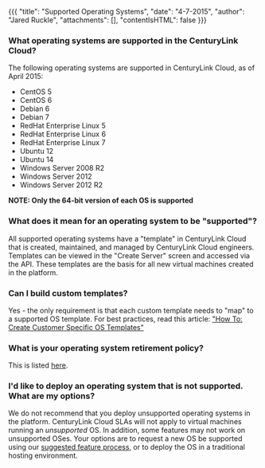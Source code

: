 {{{
  "title": "Supported Operating Systems",
  "date": "4-7-2015",
  "author": "Jared Ruckle",
  "attachments": [],
  "contentIsHTML": false
}}}

### What operating systems are supported in the CenturyLink Cloud?

The following operating systems are supported in CenturyLink Cloud, as of April 2015:

* CentOS 5
* CentOS 6
* Debian 6
* Debian 7
* RedHat Enterprise Linux 5
* RedHat Enterprise Linux 6
* RedHat Enterprise Linux 7
* Ubuntu 12
* Ubuntu 14
* Windows Server 2008 R2
* Windows Server 2012
* Windows Server 2012 R2

**NOTE: Only the 64-bit version of each OS is supported**

### What does it mean for an operating system to be "supported"?

All supported operating systems have a "template" in CenturyLink Cloud that is created, maintained, and managed by CenturyLink Cloud engineers. Templates can be viewed in the "Create Server" screen and accessed via the API. These templates are the basis for all new virtual machines created in the platform.

### Can I build custom templates?

Yes - the only requirement is that each custom template needs to "map" to a supported OS template. For best practices, read this article: ["How To: Create Customer Specific OS Templates"](../servers/how-to-create-customer-specific-os-templates.md)

### What is your operating system retirement policy?

This is listed [here](../servers/operating-system-template-retirement-policy.md).

### I'd like to deploy an operating system that is not supported. What are my options?

We do not recommend that you deploy unsupported operating systems in the platform. CenturyLink Cloud SLAs will not apply to virtual machines running an *unsupported* OS. In addition, some features may not work on unsupported OSes. Your options are to request a new OS be supported using our [suggested feature process](mailto:features@centurylinkcloud.com), or to deploy the OS in a traditional hosting environment.
